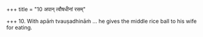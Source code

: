 +++
title = "10 अपान् त्वौषधीनां रसम्"

+++
10. With apāṁ tvauṣadhināṁ ... he gives the middle rice ball to his wife for eating.  
